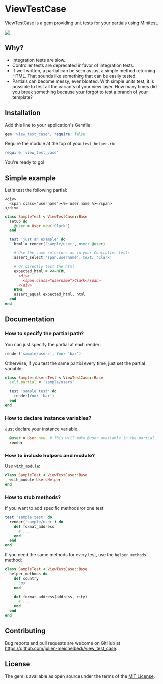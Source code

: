 # ViewTestCase
ViewTestCase is a gem providing unit tests for your partials using Minitest.

![](https://api.travis-ci.org/julien-meichelbeck/view_test_case.svg?branch=master)

## Why?
* Integration tests are slow.
* Controller tests are deprecated in favor of integration tests.
* If well written, a partial can be seen as just a simple method returning HTML. That sounds like something that can be easily tested.
* Partials can become messy, even bloated. With simple units test, it is possible to test all the variants of your view layer. How many times did you break something because your forgot to test a branch of your template?

## Installation
Add this line to your application's Gemfile:

```ruby
gem 'view_test_case', require: false
```

Require the module at the top of your `test_helper.rb`:

```ruby
require 'view_test_case'
```

You're ready to go!

## Simple example
Let's test the following partial:

```erb
<div>
  <span class="username"><%= user.name %></span>
</div>
```

```ruby
class SampleTest < ViewTestCase::Base
  setup do
    @user = User.new('Clark')
  end

  test 'just an example' do
    html = render('sample/user', user: @user)

    # Use the same selectors as in your Controller tests
    assert_select 'span.username', text: 'Clark'

    # Or directly test the html
    expected_html = <<~HTML
      <div>
        <span class="username">Clark</span>
      </div>
    HTML
    assert_equal expected_html, html
  end
end

```

## Documentation
### How to specify the partial path?
You can just specify the partial at each render:
```ruby
render('sample/users', foo: 'bar')
```

Otherwise, if you test the same partial every time, just set the partial variable:
```ruby
class Sample::UsersTest < ViewTestCase::Base
  self.partial = 'sample/users'

  test 'sample test' do
    render(foo: 'bar')
  end
end
```

### How to declare instance variables?
Just declare your instance variable.
```ruby
  @user = User.new  # This will make @user available in the partial
  render
```

### How to include helpers and module?
Use `with_module`:
```ruby
class SampleTest < ViewTestCase::Base
  with_module UsersHelper
end
```

### How to stub methods?
If you want to add specific methods for one test:

```ruby
test 'sample test' do
  render('sample/user') do
    def format_address
      # ...
    end
  end
end
```

If you need the same methods for every test, use the `helper_methods` method:
```ruby
class SampleTest < ViewTestCase::Base
  helper_methods do
    def country
      :us
    end

    def format_address(address, city)
      # ...
    end
  end
end
```

## Contributing

Bug reports and pull requests are welcome on GitHub at https://github.com/julien-meichelbeck/view_test_case.


## License

The gem is available as open source under the terms of the [MIT License](http://opensource.org/licenses/MIT).

